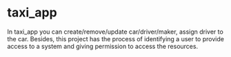 # taxi_app
In taxi_app you can create/remove/update car/driver/maker, assign driver to the car.
Besides, this project has the process of identifying a user to provide access to a system and giving permission to access the resources.
